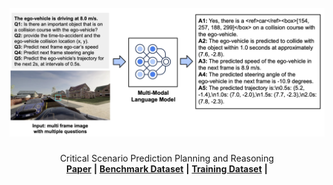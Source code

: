 <br />
<div align="center">
  <a href="">
    <img src="asset/csppr.jpg" alt="Logo" width="1080">
  </a>

  <h3 align="center"></h3>

  <p align="center">
    Critical Scenario Prediction Planning and Reasoning
    <br />
    <a href=""><strong>Paper</strong></a> <strong>|</strong>
    <a href=""><strong>Benchmark Dataset</strong></a> <strong>|</strong>
    <a href="https://huggingface.co/datasets/megadarkparticle/CSPPR"><strong>Training Dataset</strong></a> <strong>|</strong>
    <br />
  </p>
</div>
